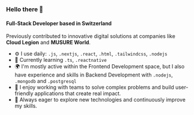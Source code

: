 ### Hello there 👋

#### Full-Stack Developer based in Switzerland

Previously contributed to innovative digital solutions at companies like **Cloud Legion** and **MUSURE World**.<br>

- ⚙️ I use daily: `.js`, `.nextjs`, `.react`, `.html`, `.tailwindcss`, `.nodejs`
- 🧠 Currently learning  `.ts`, `.reactnative`
- 🌍 I'm mostly active within the Frontend Development space, but I also have experience and skills in Backend Development with `.nodejs`, `.mongodb` and `.postgresql`
- 🔧 I enjoy working with teams to solve complex problems and build user-friendly applications that create real impact.
- 🌱 Always eager to explore new technologies and continuously improve my skills.
